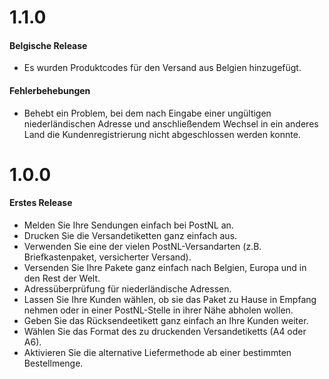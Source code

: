 # 1.1.0
#### Belgische Release
- Es wurden Produktcodes für den Versand aus Belgien hinzugefügt.

#### Fehlerbehebungen
- Behebt ein Problem, bei dem nach Eingabe einer ungültigen niederländischen Adresse und anschließendem Wechsel in ein anderes Land die Kundenregistrierung nicht abgeschlossen werden konnte.

# 1.0.0
#### Erstes Release
- Melden Sie Ihre Sendungen einfach bei PostNL an.
- Drucken Sie die Versandetiketten ganz einfach aus.
- Verwenden Sie eine der vielen PostNL-Versandarten (z.B. Briefkastenpaket, versicherter Versand).
- Versenden Sie Ihre Pakete ganz einfach nach Belgien, Europa und in den Rest der Welt.
- Adressüberprüfung für niederländische Adressen.
- Lassen Sie Ihre Kunden wählen, ob sie das Paket zu Hause in Empfang nehmen oder in einer PostNL-Stelle in ihrer Nähe abholen wollen.
- Geben Sie das Rücksendeetikett ganz einfach an Ihre Kunden weiter.
- Wählen Sie das Format des zu druckenden Versandetiketts (A4 oder A6).
- Aktivieren Sie die alternative Liefermethode ab einer bestimmten Bestellmenge.
